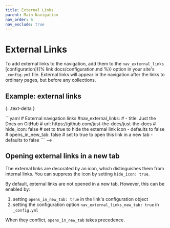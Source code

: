 ```yaml
---
title: External Links
parent: Main Navigation
nav_order: 6
nav_exclude: true
---
```


# External Links

To add external links to the navigation, add them to the `nav_external_links` [configuration]({% link docs/configuration.md %}) option in your site's `_config.yml` file.
External links will appear in the navigation after the links to ordinary pages, but before any collections.

## Example: external links
{: .text-delta }

<!--->```yaml
# External navigation links
#nav_external_links:
#  - title: Just the Docs on GitHub
#    url: https://github.com/just-the-docs/just-the-docs
#    hide_icon: false # set to true to hide the external link icon - defaults to false
#    opens_in_new_tab: false # set to true to open this link in a new tab - defaults to false
```
-->
## Opening external links in a new tab

The external links are decorated by an icon, which distinguishes them from internal links.
You can suppress the icon by setting `hide_icon: true`.

By default, external links are not opened in a new tab. However, this can be enabled by:

1. setting `opens_in_new_tab: true` in the link's configuration object
2. setting the configuration option `nav_external_links_new_tab: true` in `_config.yml`

When they conflict, `opens_in_new_tab` takes precedence.
